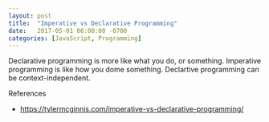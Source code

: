 ```yaml
---
layout: post
title:  "Imperative vs Declarative Programming"
date:   2017-05-01 06:00:00 -0700
categories: [JavaScript, Programming]
---
```


Declarative programming is more like what you
do, or something. Imperative programming is like
how you dome something.
Declartive programming can be context-independent.


References
- https://tylermcginnis.com/imperative-vs-declarative-programming/